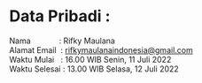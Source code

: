 # Data Pribadi :

Nama&nbsp;&nbsp;&nbsp;&nbsp;&nbsp;&nbsp;&nbsp;&nbsp;&nbsp;&nbsp;&nbsp;&nbsp;&nbsp;: Rifky Maulana<br>
Alamat Email&nbsp;&nbsp;: rifkymaulanaindonesia@gmail.com<br>
Waktu Mulai&nbsp;&nbsp;&nbsp;: 16.00 WIB Senin, 11 Juli 2022<br>
Waktu Selesai : 13.00 WIB Selasa, 12 Juli 2022
